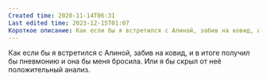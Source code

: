 ```yaml
---
Created time: 2020-11-14T06:31
Last edited time: 2023-12-15T01:07
Короткое описание: Как если бы я встретился с Алиной, забив на ковид, и в итоге получил бы пневмонию и она бы меня бросила.
---
```

Как если бы я встретился с Алиной, забив на ковид, и в итоге получил бы пневмонию и она бы меня бросила.
Или я бы скрыл от неё положительный анализ.